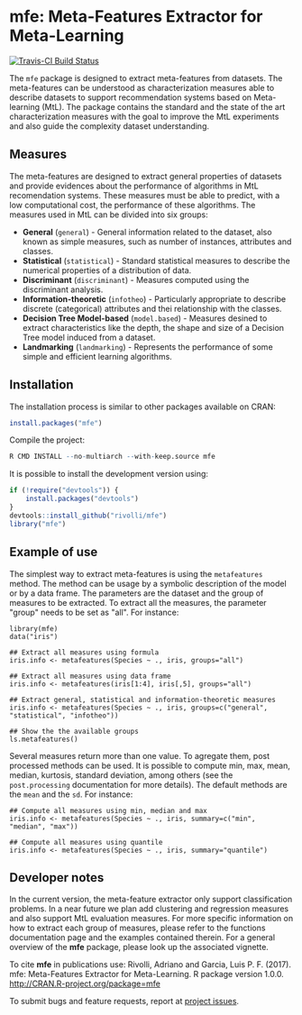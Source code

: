 # mfe: Meta-Features Extractor for Meta-Learning
[![Travis-CI Build Status](https://travis-ci.org/rivolli/mfe.svg?branch=master)](https://travis-ci.org/rivolli/mfe)

The `mfe` package is designed to extract meta-features from datasets. The meta-features can be understood as characterization measures able to describe datasets to support recommendation systems based on Meta-learning (MtL). The package contains the standard and the state of the art characterization measures with the goal to improve the MtL experiments and also guide the complexity dataset understanding.

## Measures

The meta-features are designed to extract general properties of datasets and provide evidences about the performance of algorithms in MtL recomendation systems. These measures must be able to predict, with a low computational cost, the performance of these algorithms. The measures used in MtL can be divided into six groups:

* **General** (`general`) - General information related to the dataset, also known as simple measures, such as number of instances, attributes and classes.
* **Statistical** (`statistical`) - Standard statistical measures to describe the numerical properties of a distribution of data.
* **Discriminant** (`discriminant`) - Measures computed using the discriminant analysis.
* **Information-theoretic** (`infotheo`) - Particularly appropriate to describe discrete (categorical) attributes and thei relationship with the classes.
* **Decision Tree Model-based**  (`model.based`) - Measures desined to extract characteristics like the depth, the shape and size of a Decision Tree model induced from a dataset.
* **Landmarking** (`landmarking`) - Represents the performance of some simple and efficient learning algorithms.

## Installation

The installation process is similar to other packages available on CRAN:

```r
install.packages("mfe")
```

Compile the project:

```r
R CMD INSTALL --no-multiarch --with-keep.source mfe
```

It is possible to install the development version using:

```r
if (!require("devtools")) {
    install.packages("devtools")
}
devtools::install_github("rivolli/mfe")
library("mfe")
```

## Example of use

The simplest way to extract meta-features is using the `metafeatures` method. The method can be usage by a symbolic description of the model or by a data frame. The parameters are the dataset and the group of measures to be extracted. To extract all the measures, the parameter "group" needs to be set as "all". For instance:

```{r}
library(mfe)
data("iris")

## Extract all measures using formula
iris.info <- metafeatures(Species ~ ., iris, groups="all")

## Extract all measures using data frame
iris.info <- metafeatures(iris[1:4], iris[,5], groups="all")

## Extract general, statistical and information-theoretic measures
iris.info <- metafeatures(Species ~ ., iris, groups=c("general", "statistical", "infotheo"))

## Show the the available groups
ls.metafeatures()
```

Several measures return more than one value. To agregate them, post processed methods can be used. It is possible to compute min, max, mean, median, kurtosis, standard deviation, among others (see the `post.processing` documentation for more details). The default methods are the `mean` and the `sd`. For instance:

```{r}
## Compute all measures using min, median and max 
iris.info <- metafeatures(Species ~ ., iris, summary=c("min", "median", "max"))
                          
## Compute all measures using quantile
iris.info <- metafeatures(Species ~ ., iris, summary="quantile")
```

## Developer notes

In the current version, the meta-feature extractor only support classification problems. In a near future we plan add clustering and regression measures and also support MtL evaluation measures. For more specific information on how to extract each group of measures, please refer to the functions documentation page and the examples contained therein. For a general overview of the **mfe** package, please look up the associated vignette.

To cite **mfe** in publications use: Rivolli, Adriano and Garcia, Luis P. F. (2017). mfe: Meta-Features Extractor for Meta-Learning. R package version 1.0.0. http://CRAN.R-project.org/package=mfe


To submit bugs and feature requests, report at [project issues](https://github.com/rivolli/mfe/issues).
